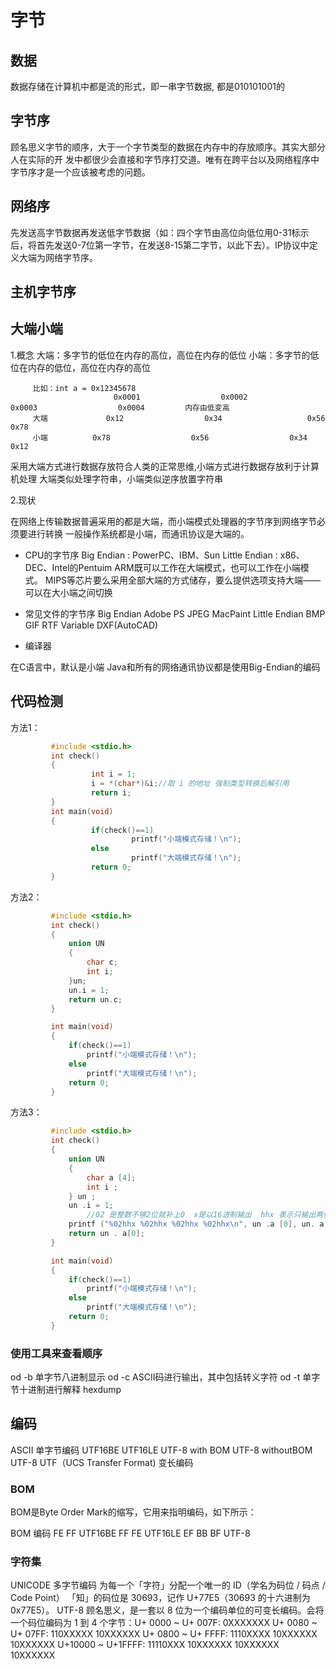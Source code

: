 # 字节

## 数据

数据存储在计算机中都是流的形式，即一串字节数据, 都是010101001的

## 字节序

顾名思义字节的顺序，大于一个字节类型的数据在内存中的存放顺序。其实大部分人在实际的开 发中都很少会直接和字节序打交道。唯有在跨平台以及网络程序中字节序才是一个应该被考虑的问题。

## 网络序

先发送高字节数据再发送低字节数据（如：四个字节由高位向低位用0-31标示后，将首先发送0-7位第一字节，在发送8-15第二字节，以此下去）。IP协议中定义大端为网络字节序。

## 主机字节序

## 大端小端

1.概念
         大端：多字节的低位在内存的高位，高位在内存的低位
         小端：多字节的低位在内存的低位，高位在内存的高位

         比如：int a = 0x12345678
                           0x0001                  0x0002                   0x0003                  0x0004         内存由低变高
         大端             0x12                  0x34                   0x56                     0x78
         小端          0x78                  0x56                  0x34                  0x12                  

采用大端方式进行数据存放符合人类的正常思维,小端方式进行数据存放利于计算机处理
大端类似处理字符串，小端类似逆序放置字符串

2.现状

在网络上传输数据普遍采用的都是大端，而小端模式处理器的字节序到网络字节必须要进行转换
一般操作系统都是小端，而通讯协议是大端的。

- CPU的字节序
         Big Endian : PowerPC、IBM、Sun
         Little Endian : x86、DEC、Intel的Pentuim
         ARM既可以工作在大端模式，也可以工作在小端模式。
         MIPS等芯片要么采用全部大端的方式储存，要么提供选项支持大端——可以在大小端之间切换

- 常见文件的字节序
         Big Endian
                  Adobe PS
                  JPEG
                  MacPaint
         Little Endian
                  BMP
                  GIF
                  RTF
         Variable
                  DXF(AutoCAD)

- 编译器

在C语言中，默认是小端
Java和所有的网络通讯协议都是使用Big-Endian的编码

## 代码检测

方法1：

```C
         #include <stdio.h>  
         int check()  
         {  
                  int i = 1;  
                  i = *(char*)&i;//取 i 的地址 强制类型转换后解引用  
                  return i;  
         }  
         int main(void)  
         {  
                  if(check()==1)  
                           printf("小端模式存储！\n");  
                  else  
                           printf("大端模式存储！\n");  
                  return 0;  
         }
```

方法2：

```C
         #include <stdio.h>  
         int check()  
         {  
             union UN  
             {  
                 char c;  
                 int i;  
             }un;  
             un.i = 1;  
             return un.c;  
         }

         int main(void)  
         {  
             if(check()==1)  
                 printf("小端模式存储！\n");  
             else  
                 printf("大端模式存储！\n");  
             return 0;  
         }
```

方法3：
```C
         #include <stdio.h>  
         int check()  
         {  
             union UN  
             {  
                 char a [4];  
                 int i ;  
             } un ;  
             un .i = 1;  
                 //02 是整数不够2位就补上0  x是以16进制输出  hhx 表示只输出两位  
             printf ("%02hhx %02hhx %02hhx %02hhx\n", un .a [0], un. a [1],un . a[2], un .a [3]);  
             return un . a[0];  
         }  

         int main(void)  
         {  
             if(check()==1)  
                 printf("小端模式存储！\n");  
             else  
                 printf("大端模式存储！\n");  
             return 0;  
         }
```

### 使用工具来查看顺序

od -b 单字节八进制显示
od -c ASCII码进行输出，其中包括转义字符
od -t 单字节十进制进行解释
hexdump

## 编码

ASCII 单字节编码
UTF16BE
UTF16LE
UTF-8 with BOM
UTF-8 withoutBOM
UTF-8 UTF（UCS Transfer Format) 变长编码 

### BOM

BOM是Byte Order Mark的缩写，它用来指明编码，如下所示：

BOM                         编码
FE FF                     UTF16BE
FF FE                     UTF16LE
EF BB BF                   UTF-8

### 字符集

UNICODE 多字节编码
为每一个「字符」分配一个唯一的 ID（学名为码位 / 码点 / Code Point）
「知」的码位是 30693，记作 U+77E5（30693 的十六进制为 0x77E5）。
UTF-8 顾名思义，是一套以 8 位为一个编码单位的可变长编码。会将一个码位编码为 1 到 4 个字节：U+ 0000 ~ U+ 007F: 0XXXXXXX
U+ 0080 ~ U+ 07FF: 110XXXXX 10XXXXXX
U+ 0800 ~ U+ FFFF: 1110XXXX 10XXXXXX 10XXXXXX
U+10000 ~ U+1FFFF: 11110XXX 10XXXXXX 10XXXXXX 10XXXXXX
